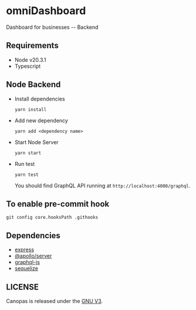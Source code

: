 # omniDashboard

Dashboard for businesses -- Backend

## Requirements

- Node v20.3.1
- Typescript

## Node Backend

- Install dependencies

  ```
  yarn install
  ```

- Add new dependency

  ```
  yarn add <dependency name>
  ```

- Start Node Server

  ```
  yarn start
  ```

- Run test

  ```
  yarn test
  ```

  You should find GraphQL API running at `http://localhost:4000/graphql`.

## To enable pre-commit hook

```
git config core.hooksPath .githooks
```

## Dependencies

- [express](https://expressjs.com/)
- [@apollo/server](https://www.apollographql.com/docs/apollo-server/)
- [graphql-js](https://github.com/graphql/graphql-js)
- [sequelize](https://sequelize.org/docs/v6/getting-started/)

## LICENSE

Canopas is released under the [GNU V3](https://github.com/canopas/canopas-website/blob/master/LICENSE.md).
